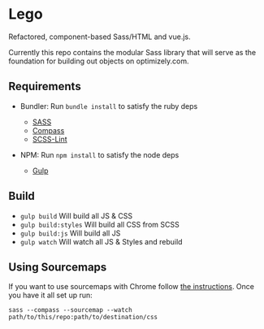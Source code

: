 Lego
====

Refactored, component-based Sass/HTML and vue.js.

Currently this repo contains the modular Sass library that will serve as the foundation for building out objects on optimizely.com.

## Requirements

- Bundler: Run `bundle install` to satisfy the ruby deps
  - [SASS](http://sass-lang.com/)
  - [Compass](http://compass-style.org/)
  - [SCSS-Lint](https://github.com/causes/scss-lint)

- NPM: Run  `npm install` to satisfy the node deps
  - [Gulp](http://gulpjs.com/)

## Build

- `gulp build` Will build all JS & CSS
- `gulp build:styles` Will build all CSS from SCSS
- `gulp build:js` Will build all JS
- `gulp watch` Will watch all JS & Styles and rebuild

## Using Sourcemaps

If you want to use sourcemaps with Chrome follow [the instructions](https://medium.com/@toolmantim/getting-started-with-css-sourcemaps-and-in-browser-sass-editing-b4daab987fb0). Once you have it all set up run:

    sass --compass --sourcemap --watch path/to/this/repo:path/to/destination/css




